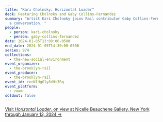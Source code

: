 ```yaml
---
title: "Kari Cholnoky: Horizontal Loader"
deck: Featuring Cholnoky and Gaby Collins-Fernandez
summary: "Artist Kari Cholnoky joins Rail contributor Gaby Collins-Fernandez for
  a conversation. "
people:
  - person: kari-cholnoky
  - person: gaby-collins-fernandez
date: 2024-01-05T13:00:00-0500
end_date: 2024-01-05T14:30:00-0500
series: 974
collections:
  - the-new-social-environment
event_organizer:
  - the-brooklyn-rail
event_producer:
  - the-brooklyn-rail
event_id: recNlHgGly8dHt3Rq
event_platform:
  - zoom
soldout: false
---
```

[V﻿isit *Horizontal Loader*, on view at Nicelle Beauchene Gallery, New York through January 13, 2024 →](https://nicellebeauchene.com/exhibitions/kari-cholnoky-2/)